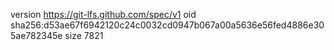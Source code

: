 version https://git-lfs.github.com/spec/v1
oid sha256:d53ae67f6942120c24c0032cd0947b067a00a5636e56fed4886e305ae782345e
size 7821
